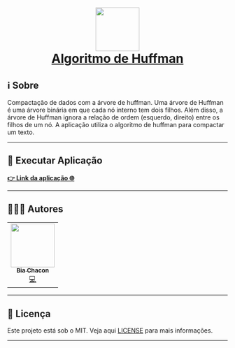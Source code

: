 <h1 align="center" style="color:#0091EA; font-weight:bold;">
  <img 
    src="https://user-images.githubusercontent.com/42190754/143780372-ec5b47f1-2fe1-4ed1-b4f3-90b153e13186.png"
    float="center"
    width="100" height="100" />
  </br>
  <a href="#"> Algoritmo de Huffman </a>
</h1>

## ℹ️ Sobre
Compactação de dados com a árvore de huffman. Uma árvore de Huffman é uma árvore binária em que cada nó interno tem dois filhos. Além disso, a árvore de Huffman ignora a relação de ordem (esquerdo, direito) entre os filhos de um nó. A aplicação utiliza o algoritmo de huffman para compactar um texto.

---

## 🚀 Executar Aplicação

**[  👉 Link da aplicação 🌐](https://huffman.netlify.app/)**
 
---

## 👩🏽‍💻 Autores

<table>
  <tr>
    <td align="center"><a href="https://github.com/biachacon"><img src="https://avatars1.githubusercontent.com/u/42190754?s=460&u=a5cbe42a4868b2bac9615226044b9cec15cee418&v=4" width="100px;" alt=""/><br /><sub><b>Bia Chacon</b></sub></a><br /><a href="https://github.com/BiaChacon/tree-huffman" title="Code">💻</a></td>
  <tr>
</table>

---

## 📝 Licença

Este projeto está sob o MIT. Veja aqui [LICENSE](https://github.com/BiaChacon/tree-huffman/blob/master/LICENSE) para mais informações.

---
